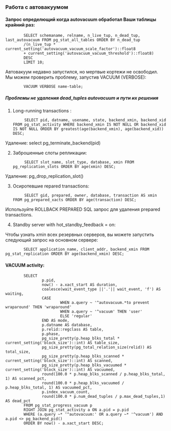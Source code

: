 ### Работа с автовакуумом

#### Запрос определющий когда autovacuum обработал Ваши таблицы крайний раз:

            SELECT schemaname, relname, n_live_tup, n_dead_tup, last_autovacuum FROM pg_stat_all_tables ORDER BY n_dead_tup
            /(n_live_tup * current_setting('autovacuum_vacuum_scale_factor')::float8
            + current_setting('autovacuum_vacuum_threshold')::float8)
            DESC
            LIMIT 10;

Автовакуум недавно запустился, но мертвые кортежи не освободил. Мы можем проверить проблему, запустив VACUUM (VERBOSE):

            VACUUM VERBOSE name-table;

##### Проблемы не удаления dead_tuples autovacuum и пути их решения

1. Long-running transactions :

            SELECT pid, datname, usename, state, backend_xmin, backend_xid FROM pg_stat_activity WHERE backend_xmin IS NOT NULL OR backend_xid IS NOT NULL ORDER BY greatest(age(backend_xmin), age(backend_xid)) DESC;

Удаление: select pg_terminate_backend(pid)

2. Заброшенные слоты репликации:

            SELECT slot_name, slot_type, database, xmin FROM pg_replication_slots ORDER BY age(xmin) DESC;

Удаление: pg_drop_replication_slot() 

3. Осиротевшие repared transactions:

            SELECT gid, prepared, owner, database, transaction AS xmin FROM pg_prepared_xacts ORDER BY age(transaction) DESC;

Используйте ROLLBACK PREPARED SQL запрос для удаления prepared transactions.

4. Standby server with hot_standby_feedback = on:

Чтобы узнать xmin всех резервных серверов, вы можете запустить следующий запрос на основном сервере:

            SELECT application_name, client_addr, backend_xmin FROM pg_stat_replication ORDER BY age(backend_xmin) DESC;

#### VACUUM activity:

            SELECT
                    p.pid,
                    now() - a.xact_start AS duration,
                    coalesce(wait_event_type ||'.'|| wait_event, 'f') AS waiting,
                    CASE 
                            WHEN a.query ~ '^autovacuum.*to prevent wraparound' THEN 'wraparound' 
                            WHEN a.query ~ '^vacuum' THEN 'user'
                            ELSE 'regular'
                    END AS mode,
                    p.datname AS database,
                    p.relid::regclass AS table,
                    p.phase,
                    pg_size_pretty(p.heap_blks_total * current_setting('block_size')::int) AS table_size,
                    pg_size_pretty(pg_total_relation_size(relid)) AS total_size,
                    pg_size_pretty(p.heap_blks_scanned * current_setting('block_size')::int) AS scanned,
                    pg_size_pretty(p.heap_blks_vacuumed * current_setting('block_size')::int) AS vacuumed,
                    round(100.0 * p.heap_blks_scanned / p.heap_blks_total, 1) AS scanned_pct,
                    round(100.0 * p.heap_blks_vacuumed / p.heap_blks_total, 1) AS vacuumed_pct,
                    p.index_vacuum_count,
                    round(100.0 * p.num_dead_tuples / p.max_dead_tuples,1) AS dead_pct
            FROM pg_stat_progress_vacuum p
            RIGHT JOIN pg_stat_activity a ON a.pid = p.pid
            WHERE (a.query ~* '^autovacuum:' OR a.query ~* '^vacuum') AND a.pid <> pg_backend_pid()
            ORDER BY now() - a.xact_start DESC;

